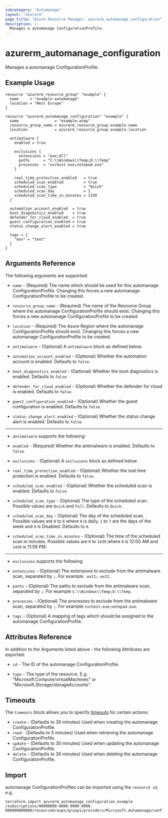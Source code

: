 ```yaml
---
subcategory: "Automanage"
layout: "azurerm"
page_title: "Azure Resource Manager: azurerm_automanage_configuration"
description: |-
  Manages a automanage ConfigurationProfile.
---
```


# azurerm_automanage_configuration

Manages a automanage ConfigurationProfile.

## Example Usage

```hcl
resource "azurerm_resource_group" "example" {
  name     = "example-automanage"
  location = "West Europe"
}

resource "azurerm_automanage_configuration" "example" {
  name                = "example-acmp"
  resource_group_name = azurerm_resource_group.example.name
  location            = azurerm_resource_group.example.location

  antimalware {
    enabled = true

    exclusions {
      extensions = "exe;dll"
      paths      = "C:\\Windows\\Temp;D:\\Temp"
      processes  = "svchost.exe;notepad.exe"
    }

    real_time_protection_enabled   = true
    scheduled_scan_enabled         = true
    scheduled_scan_type            = "Quick"
    scheduled_scan_day             = 1
    scheduled_scan_time_in_minutes = 1339
  }

  automation_account_enabled  = true
  boot_diagnostics_enabled    = true
  defender_for_cloud_enabled  = true
  guest_configuration_enabled = true
  status_change_alert_enabled = true

  tags = {
    "env" = "test"
  }
}
```

## Arguments Reference

The following arguments are supported:

* `name` - (Required) The name which should be used for this automanage ConfigurationProfile. Changing this forces a new automanage ConfigurationProfile to be created.

* `resource_group_name` - (Required) The name of the Resource Group where the automanage ConfigurationProfile should exist. Changing this forces a new automanage ConfigurationProfile to be created.

* `location` - (Required) The Azure Region where the automanage ConfigurationProfile should exist. Changing this forces a new automanage ConfigurationProfile to be created.

* `antimalware` - (Optional) A `antimalware` block as defined below.

* `automation_account_enabled` - (Optional) Whether the automation account is enabled. Defaults to `false`.

* `boot_diagnostics_enabled` - (Optional) Whether the boot diagnostics is enabled. Defaults to `false`.

* `defender_for_cloud_enabled` - (Optional) Whether the defender for cloud is enabled. Defaults to `false`.

* `guest_configuration_enabled` - (Optional) Whether the guest configuration is enabled. Defaults to `false`.

* `status_change_alert_enabled` - (Optional) Whether the status change alert is enabled. Defaults to `false`.

---

* `antimalware` supports the following:

* `enabled` - (Required) Whether the antimalware is enabled. Defaults to `false`.

* `exclusions` - (Optional) A `exclusions` block as defined below.

* `real_time_protection_enabled` - (Optional) Whether the real time protection is enabled. Defaults to `false`.

* `scheduled_scan_enabled` - (Optional) Whether the scheduled scan is enabled. Defaults to `false`.

* `scheduled_scan_type` - (Optional) The type of the scheduled scan. Possible values are `Quick` and `Full`. Defaults to `Quick`.

* `scheduled_scan_day` - (Optional) The day of the scheduled scan. Possible values are `0` to `8` where `0` is daily, `1` to `7` are the days of the week and `8` is Disabled. Defaults to `8`.

* `scheduled_scan_time_in_minutes` - (Optional) The time of the scheduled scan in minutes. Possible values are `0` to `1439` where `0` is 12:00 AM and `1439` is 11:59 PM. 

---

* `exclusions` supports the following:

* `extensions` - (Optional) The extensions to exclude from the antimalware scan, separated by `;`. For example `.ext1;.ext2`.

* `paths` - (Optional) The paths to exclude from the antimalware scan, separated by `;`. For example `C:\\Windows\\Temp;D:\\Temp`.

* `processes` - (Optional) The processes to exclude from the antimalware scan, separated by `;`. For example `svchost.exe;notepad.exe`.

* `tags` - (Optional) A mapping of tags which should be assigned to the automanage ConfigurationProfile.

## Attributes Reference

In addition to the Arguments listed above - the following Attributes are exported:

* `id` - The ID of the automanage ConfigurationProfile.

* `type` - The type of the resource. E.g. "Microsoft.Compute/virtualMachines" or "Microsoft.Storage/storageAccounts".

## Timeouts

The `timeouts` block allows you to specify [timeouts](https://www.terraform.io/docs/configuration/resources.html#timeouts) for certain actions:

* `create` - (Defaults to 30 minutes) Used when creating the automanage ConfigurationProfile.
* `read` - (Defaults to 5 minutes) Used when retrieving the automanage ConfigurationProfile.
* `update` - (Defaults to 30 minutes) Used when updating the automanage ConfigurationProfile.
* `delete` - (Defaults to 30 minutes) Used when deleting the automanage ConfigurationProfile.

## Import

automanage ConfigurationProfiles can be imported using the `resource id`, e.g.

```shell
terraform import azurerm_automanage_configuration.example /subscriptions/00000000-0000-0000-0000-000000000000/resourceGroups/group1/providers/Microsoft.Automanage/configurationProfiles/configurationProfile1
```
